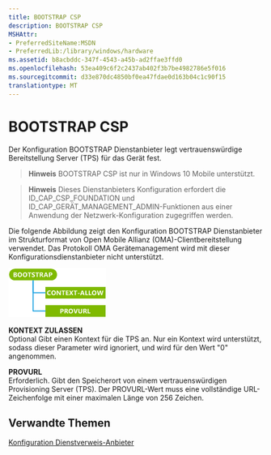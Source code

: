 ```yaml
---
title: BOOTSTRAP CSP
description: BOOTSTRAP CSP
MSHAttr:
- PreferredSiteName:MSDN
- PreferredLib:/library/windows/hardware
ms.assetid: b8acbddc-347f-4543-a45b-ad2ffae3ffd0
ms.openlocfilehash: 53ea409c6f2c2437ab402f3b7be4982786e5f016
ms.sourcegitcommit: d33e870dc4850bf0ea47fdae0d163b04c1c90f15
translationtype: MT
---
```

# <a name="bootstrap-csp"></a>BOOTSTRAP CSP


Der Konfiguration BOOTSTRAP Dienstanbieter legt vertrauenswürdige Bereitstellung Server (TPS) für das Gerät fest.

> **Hinweis**  BOOTSTRAP CSP ist nur in Windows 10 Mobile unterstützt.

 

> **Hinweis**   Dieses Dienstanbieters Konfiguration erfordert die ID\_CAP\_CSP\_FOUNDATION und ID\_CAP\_GERÄT\_MANAGEMENT\_ADMIN-Funktionen aus einer Anwendung der Netzwerk-Konfiguration zugegriffen werden.

 

Die folgende Abbildung zeigt den Konfiguration BOOTSTRAP Dienstanbieter im Strukturformat von Open Mobile Allianz (OMA)-Clientbereitstellung verwendet. Das Protokoll OMA Gerätemanagement wird mit dieser Konfigurationsdienstanbieter nicht unterstützt.

![Bootstrap Csp (cp)](images/provisioning-csp-bootstrap-cp.png)

<a href="" id="context-allow"></a>**KONTEXT ZULASSEN**  
Optional Gibt einen Kontext für die TPS an. Nur ein Kontext wird unterstützt, sodass dieser Parameter wird ignoriert, und wird für den Wert "0" angenommen.

<a href="" id="provurl"></a>**PROVURL**  
Erforderlich. Gibt den Speicherort von einem vertrauenswürdigen Provisioning Server (TPS). Der PROVURL-Wert muss eine vollständige URL-Zeichenfolge mit einer maximalen Länge von 256 Zeichen.

## <a name="related-topics"></a>Verwandte Themen


[Konfiguration Dienstverweis-Anbieter](configuration-service-provider-reference.md)

 

 






